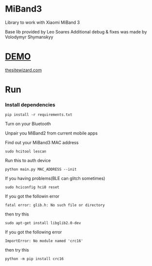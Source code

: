 # MiBand3
Library to work with Xiaomi MiBand 3

Base lib provided by Leo Soares
Additional debug & fixes was made by Volodymyr Shymanskyy

# <a href="https://www.youtube.com/watch?v=9TL2qmBpVms" target="_blank">DEMO</a>


<a href="https://www.thesitewizard.com/" target="_blank">thesitewizard.com</a>

# Run

### Install dependencies

`pip install -r requirements.txt`

Turn on your Bluetooth

Unpair you MiBand2 from current mobile apps

Find out your MiBand3 MAC address

```sudo hcitool lescan```

Run this to auth device

```python main.py MAC_ADDRESS --init```

If you having problems(BLE can glitch sometimes)

```sudo hciconfig hci0 reset```


If you got the followin error

```fatal error: glib.h: No such file or directory```

then try this 

```sudo apt-get install libglib2.0-dev```

If you got the following error

```ImportError: No module named 'crc16'```

then try this 

```python -m pip install crc16```
